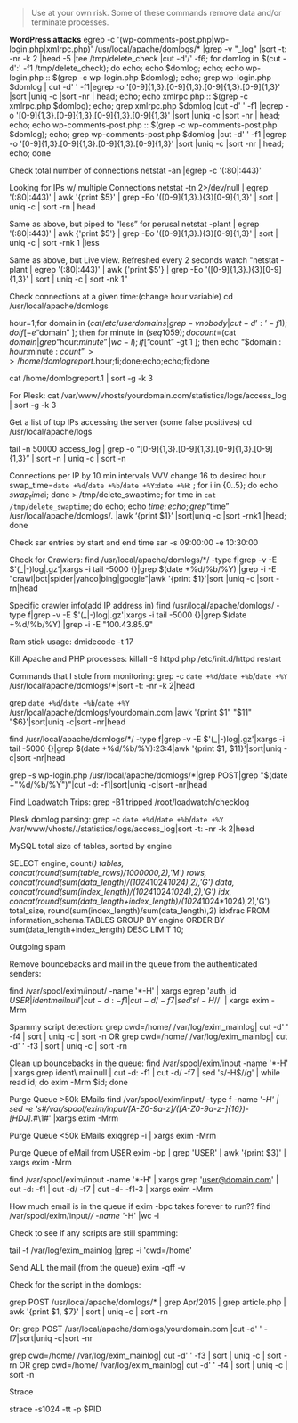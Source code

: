 > Use at your own risk. Some of these commands remove data and/or terminate processes.

**WordPress attacks**
egrep -c '(wp-comments-post.php|wp-login.php|xmlrpc.php)' /usr/local/apache/domlogs/* |grep -v "_log" |sort -t: -nr -k 2 |head -5 |tee /tmp/delete_check |cut -d'/' -f6; for domlog in $(cut -d':' -f1 /tmp/delete_check); do echo; echo $domlog; echo; echo wp-login.php :: $(grep -c wp-login.php $domlog); echo; grep wp-login.php $domlog | cut -d' ' -f1|egrep -o '[0-9]{1,3}\.[0-9]{1,3}\.[0-9]{1,3}\.[0-9]{1,3}' |sort |uniq -c |sort -nr | head; echo; echo xmlrpc.php :: $(grep -c xmlrpc.php $domlog); echo; grep xmlrpc.php $domlog |cut -d' ' -f1 |egrep -o '[0-9]{1,3}\.[0-9]{1,3}\.[0-9]{1,3}\.[0-9]{1,3}' |sort |uniq -c |sort -nr | head; echo; echo wp-comments-post.php :: $(grep -c wp-comments-post.php $domlog); echo; grep wp-comments-post.php $domlog |cut -d' ' -f1 |egrep -o '[0-9]{1,3}\.[0-9]{1,3}\.[0-9]{1,3}\.[0-9]{1,3}' |sort |uniq -c |sort -nr | head; echo; done

Check total number of connections
netstat -an |egrep -c '(:80|:443)'

Looking for IPs w/ multiple Connections
netstat -tn 2>/dev/null | egrep '(:80|:443)' | awk '{print $5}' | grep -Eo '([0-9]{1,3}\.){3}[0-9]{1,3}' | sort | uniq -c | sort -rn | head

Same as above, but piped to “less” for perusal
netstat -plant | egrep '(:80|:443)' | awk {'print $5'} | grep -Eo '([0-9]{1,3}\.){3}[0-9]{1,3}' | sort | uniq -c | sort -rnk 1 |less

Same as above, but Live view. Refreshed every 2 seconds
watch "netstat -plant | egrep '(:80|:443)' | awk {'print \$5'} | grep -Eo '([0-9]{1,3}\.){3}[0-9]{1,3}' | sort | uniq -c | sort -nk 1"

Check connections at a given time:(change hour variable)
cd /usr/local/apache/domlogs

hour=1;for domain in $(cat /etc/userdomains | grep -v nobody |cut -d’:’ -f1); do if [ -e “$domain” ]; then for minute in $(seq 10 59); do count=$(cat $domain | grep “$hour:$minute”|wc -l);if [ “$count” -gt 1 ]; then echo “$domain : $hour:$minute : $count” >> /home/domlogreport.$hour;fi;done;echo;echo;fi;done

cat /home/domlogreport.1 | sort -g -k 3

For Plesk:
cat /var/www/vhosts/yourdomain.com/statistics/logs/access_log | sort -g -k 3

Get a list of top IPs accessing the server (some false positives)
cd /usr/local/apache/logs

tail -n 50000 access_log | grep -o “[0-9]\{1,3\}\.[0-9]\{1,3\}\.[0-9]\{1,3\}\.[0-9]\{1,3\}” | sort -n | uniq -c | sort -n

Connections per IP by 10 min intervals VVV change 16 to desired hour
swap_time=`date +%d`/`date +%b`/`date +%Y`:`date +%H`: ; for i in {0..5}; do echo $swap_time$i; done > /tmp/delete_swaptime; for time in `cat /tmp/delete_swaptime`; do echo; echo $time; echo; grep “$time” /usr/local/apache/domlogs/*.* |awk ‘{print $1}’ |sort|uniq -c |sort -rnk1 |head; done

Check sar entries by start and end time
sar -s 09:00:00 -e 10:30:00

Check for Crawlers:
find /usr/local/apache/domlogs/*/ -type f|grep -v -E $'(_|-)log|.gz'|xargs -i tail -5000 {}|grep $(date +%d/%b/%Y) |grep -i -E "crawl|bot|spider|yahoo|bing|google"|awk '{print $1}'|sort |uniq -c |sort -rn|head

Specific crawler info(add IP address in)
find /usr/local/apache/domlogs/ -type f|grep -v -E $'(_|-)log|.gz'|xargs -i tail -5000 {}|grep $(date +%d/%b/%Y) |grep -i -E "100.43.85.9"

Ram stick usage:
dmidecode -t 17

Kill Apache and PHP processes:
killall -9 httpd php
/etc/init.d/httpd restart

Commands that I stole from monitoring:
grep -c `date +%d`/`date +%b`/`date +%Y` /usr/local/apache/domlogs/*|sort -t: -nr -k 2|head

grep `date +%d`/`date +%b`/`date +%Y` /usr/local/apache/domlogs/yourdomain.com |awk '{print $1" "$11" "$6}'|sort|uniq -c|sort -nr|head

find /usr/local/apache/domlogs/*/ -type f|grep -v -E $'(_|-)log|.gz'|xargs -i tail -5000 {}|grep $(date +%d/%b/%Y):23:4|awk '{print $1, $11}'|sort|uniq -c|sort -nr|head

grep -s wp-login.php /usr/local/apache/domlogs/*|grep POST|grep "$(date +"%d/%b/%Y")"|cut -d: -f1|sort|uniq -c|sort -nr|head

Find Loadwatch Trips:
grep -B1 tripped /root/loadwatch/checklog

Plesk domlog parsing:
grep -c `date +%d`/`date +%b`/`date +%Y` /var/www/vhosts/*.*/statistics/logs/access_log|sort -t: -nr -k 2|head

MySQL total size of tables, sorted by engine

SELECT engine,
count(*) tables,
concat(round(sum(table_rows)/1000000,2),'M') rows,
concat(round(sum(data_length)/(1024*1024*1024),2),'G') data,
concat(round(sum(index_length)/(1024*1024*1024),2),'G') idx,
concat(round(sum(data_length+index_length)/(1024*1024*1024),2),'G') total_size,
round(sum(index_length)/sum(data_length),2) idxfrac
FROM information_schema.TABLES
GROUP BY engine
ORDER BY sum(data_length+index_length) DESC LIMIT 10;

Outgoing spam

Remove bouncebacks and mail in the queue from the authenticated senders:

find /var/spool/exim/input/ -name '*-H' | xargs egrep 'auth_id $USER|ident mailnull' | cut -d: -f1 | cut -d/ -f7 | sed 's/-H$//' | xargs exim -Mrm

Spammy script detection:
grep cwd=\/home\/ /var/log/exim_mainlog| cut -d' ' -f4 | sort | uniq -c | sort -n
OR
grep cwd=\/home\/ /var/log/exim_mainlog| cut -d' ' -f3 | sort | uniq -c | sort -rn

Clean up bouncebacks in the queue:
find /var/spool/exim/input -name '*-H' | xargs grep ident\ mailnull | cut -d: -f1 | cut -d/ -f7 | sed 's/-H$//g' | while read id; do exim -Mrm $id; done

Purge Queue >50k EMails
find /var/spool/exim/input/ -type f -name '*-H' | sed -e 's#/var/spool/exim/input/[A-Z0-9a-z]/\([A-Z0-9a-z\-]\{16\}\)\-[HDJ].*#\1#' |xargs exim -Mrm

Purge Queue <50k EMails
exiqgrep -i | xargs exim -Mrm

Purge Queue of eMail from USER
exim -bp | grep 'USER' | awk '{print $3}' | xargs exim -Mrm

find /var/spool/exim/input -name '*-H' | xargs grep 'user@domain.com' | cut -d: -f1 | cut -d/ -f7 | cut -d- -f1-3 | xargs exim -Mrm

How much email is in the queue if exim -bpc takes forever to run??
find /var/spool/exim/input/*/ -name '*-H' |wc -l

Check to see if any scripts are still spamming:

tail -f /var/log/exim_mainlog |grep -i 'cwd=/home'

Send ALL the mail (from the queue)
exim -qff -v

Check for the script in the domlogs:

grep POST /usr/local/apache/domlogs/* | grep Apr/2015 | grep article.php | awk '{print $1, $7}' | sort | uniq -c | sort -rn

Or:
grep POST /usr/local/apache/domlogs/yourdomain.com |cut -d' ' -f7|sort|uniq -c|sort -nr

grep cwd=\/home\/ /var/log/exim_mainlog| cut -d' ' -f3 | sort | uniq -c | sort -rn
OR
grep cwd=\/home\/ /var/log/exim_mainlog| cut -d' ' -f4 | sort | uniq -c | sort -n

Strace

strace -s1024 -tt -p $PID
